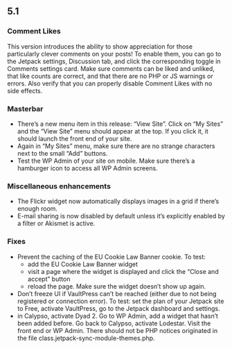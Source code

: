 ## 5.1

### Comment Likes

This version introduces the ability to show appreciation for those particularly clever comments on your posts! To enable them, you can go to the Jetpack settings, Discussion tab, and click the corresponding toggle in Comments settings card.
Make sure comments can be liked and unliked, that like counts are correct, and that there are no PHP or JS warnings or errors.
Also verify that you can properly disable Comment Likes with no side effects.

### Masterbar

- There’s a new menu item in this release: “View Site”. Click on “My Sites” and the “View Site” menu should appear at the top. If you click it, it should launch the front end of your site.
- Again in “My Sites” menu, make sure there are no strange characters next to the small “Add” buttons.
- Test the WP Admin of your site on mobile. Make sure there’s a hamburger icon to access all WP Admin screens.

### Miscellaneous enhancements

- The Flickr widget now automatically displays images in a grid if there’s enough room.
- E-mail sharing is now disabled by default unless it’s explicitly enabled by a filter or Akismet is active.

### Fixes

- Prevent the caching of the EU Cookie Law Banner cookie. To test:
    - add the EU Cookie Law Banner widget
    - visit a page where the widget is displayed and click the “Close and accept” button
    - reload the page. Make sure the widget doesn’t show up again.
- Don’t freeze UI if VaultPress can’t be reached (either due to not being registered or connection error). To test: set the plan of your Jetpack site to Free, activate VaultPress, go to the Jetpack dashboard and settings.
- in Calypso, activate Dyad 2. Go to WP Admin, add a widget that hasn’t been added before. Go back to Calypso, activate Lodestar. Visit the front end or WP Admin. There should not be PHP notices originated in the file class.jetpack-sync-module-themes.php.
